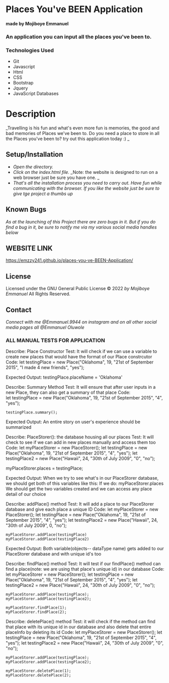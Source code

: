 # Places You've BEEN Application

#### made by Mojiboye Emmanuel

### An application you can input all the places you've been to.

### Technologies Used
* Git
* Javascript
* Html
* CSS
* Bootstrap
* Jquery
* JavaScript Databases

# Description

_Travelling is his fun and what's even more fun is memories, the good and bad memories of Places we've been to. Do you need a place to store in all the Places you've been to? try out this application today :)
_

## Setup/Installation
* _Open the directory._
* _Click on the index.html file._
_Note: the website is designed to run on a web browser just be sure you have one. _
* _That's all the installation process you need to carry out. Have fun while communicating with the browser. If you like the website just be sure to give tge project a thumbs up_

## Known Bugs
_As at the launching of this Project there are zero bugs in it. But if you do find a bug in it, be sure to notify me via my various social media handles below_

## WEBSITE LINK
https://emzzy241.github.io/places-you-ve-BEEN-Application/

## License 
Licensed under the GNU General Public License 
© 2022 _by Mojiboye Emmanuel_ All Rights Reserved.

## Contact
_Connect with me @Emmanuel.9944 on instagram and on all other social media pages all @Emmanuel Oluwole_














































### ALL MANUAL TESTS FOR APPLICATION

<!-- Starting off the testings for my application -->

<!-- The first test is s test on whether or not we can create new places with our Place constructor -->

Describe: Place Constructor
Test: It will check if we can use a variable to create new places that would have the format of our Place constrcutor
Code:
    let testingPlace = new Place("Oklahoma", 19, "21st of September 2015", "I made 4 new friends", "yes");

Expected Output: testingPlace.placeName = 'Oklahoma'


<!-- The next test is on a summary button to summarize a user's experience to another user -->

Describe: Summary Method
Test: It will ensure that after user inputs in a new Place, they can also get a summary of that place
Code:    
    let testingPlace = new Place("Oklahoma", 19, "21st of September 2015", "4", "yes");

    testingPlace.summary();
Expected Output: An entire story on user's experience should be summarized


<!-- Our mock database for storing places has been stored,let's add places in here manually to see if it stores them -->

Describe: PlaceStorer(): the database housing all our places
Test: It will check to see if we can add in new places manually and access them too
Code:
    <!-- First create the global variable for PlaceStorer || also called instantiator -->
    let myPlaceStorer = new PlaceStorer();
    <!-- And then the variables -->
    let testingPlace = new Place("Oklahoma", 19, "21st of September 2015", "4", "yes");
    let testingPlace2 = new Place("Hawaii", 24, "30th of July 2009", "0", "no");

<!-- Then we input it manually like this -->
myPlaceStorer.places = testingPlace;
    
Expected Output: When we try to see what's in our PlaceStorer database, we should get both of this variables like this:
    If we do: myPlaceStorer.places
    We should get the two variables created and we can access any place detail of our choice

<!-- Test got passed but if we try adding in more than 1 place, it overrides the previous place, we don't want this, we could solve that by writing a method for it  -->


Describe: addPlace() method
Test: It will add a place to our PlaceStorer database and give each place a unique ID
Code:
    let myPlaceStorer = new PlaceStorer();
    let testingPlace = new Place("Oklahoma", 19, "21st of September 2015", "4", "yes");
    let testingPlace2 = new Place("Hawaii", 24, "30th of July 2009", 0, "no");

    myPlaceStorer.addPlace(testingPlace)
    myPlaceStorer.addPlace(testingPlace2)

Expected Output: Both variable(objects-- dataType name) gets added to our PlaceStorer database and with unique id's too

<!-- The test above has been passed, moving on to the next test -->



<!-- The next test is testing if our findPlace() method works -->

Describe: findPlace() method
Test: It will test if our findPlace() method can find a place(note: we are using that place's unique id) in our database 
Code:
    let myPlaceStorer = new PlaceStorer();
    let testingPlace = new Place("Oklahoma", 19, "21st of September 2015", "4", "yes");
    let testingPlace2 = new Place("Hawaii", 24, "30th of July 2009", "0", "no");

    myPlaceStorer.addPlace(testingPlace);
    myPlaceStorer.addPlace(testingPlace2);

    myPlaceStorer.findPlace(1);
    myPlaceStorer.findPlace(2);

<!-- THis test has been passed: moving on to the next test -->



<!-- The next test is testing if our deletePlace() method works -->

Describe: deletePlace() method
Test: it will check if the method can find that place with its unique id in our database and also delete that entire placeInfo by deleting its id
Code:
    let myPlaceStorer = new PlaceStorer();
    let testingPlace = new Place("Oklahoma", 19, "21st of September 2015", "4", "yes");
    let testingPlace2 = new Place("Hawaii", 24, "30th of July 2009", "0", "no");

    myPlaceStorer.addPlace(testingPlace);
    myPlaceStorer.addPlace(testingPlace2);

    myPlaceStorer.deletePlace(1);
    myPlaceStorer.deletePlace(2);


<!-- Test got passed and done with all the tests in the business Logic -->
<!-- Done with the business Logic, Now off to the UI Logic -->